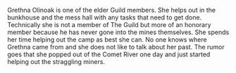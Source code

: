 Grethna Olinoak is one of the elder Guild members. She helps out in the bunkhouse and the mess hall with any tasks that need to get done. Technically she is not a member of The Guild but more of an honorary member because he has never gone into the mines themselves. She spends her time helping out the camp as best she can. No one knows where Grethna came from and she does not like to talk about her past. The rumor goes that she popped out of the Comet River one day and just started helping out the straggling miners.